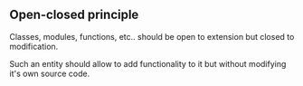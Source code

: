 ##  Open-closed principle

Classes, modules, functions, etc.. should be open to extension but closed to modification.

Such an entity should allow to add functionality to it but without modifying it's own source code.

